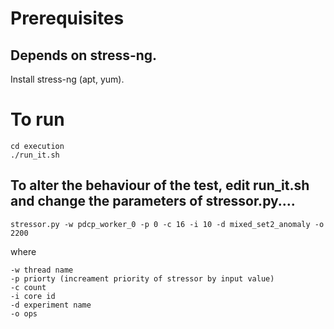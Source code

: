 # Prerequisites

## Depends on stress-ng. 

Install stress-ng (apt, yum).

# To run
```
cd execution
./run_it.sh
```
## To alter the behaviour of the test, edit run_it.sh and change the parameters of stressor.py....

```
stressor.py -w pdcp_worker_0 -p 0 -c 16 -i 10 -d mixed_set2_anomaly -o 2200
```
where 
```
-w thread name
-p priorty (increament priority of stressor by input value)
-c count
-i core id
-d experiment name
-o ops
```
